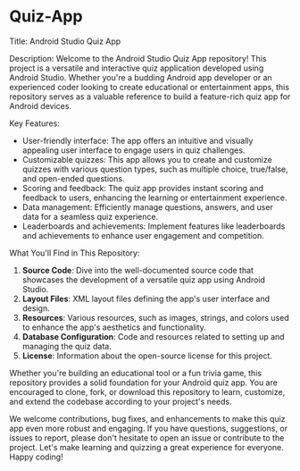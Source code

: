 # Quiz-App
Title: Android Studio Quiz App

Description:
Welcome to the Android Studio Quiz App repository! This project is a versatile and interactive quiz application developed using Android Studio. Whether you're a budding Android app developer or an experienced coder looking to create educational or entertainment apps, this repository serves as a valuable reference to build a feature-rich quiz app for Android devices.

Key Features:
- User-friendly interface: The app offers an intuitive and visually appealing user interface to engage users in quiz challenges.
- Customizable quizzes: This app allows you to create and customize quizzes with various question types, such as multiple choice, true/false, and open-ended questions.
- Scoring and feedback: The quiz app provides instant scoring and feedback to users, enhancing the learning or entertainment experience.
- Data management: Efficiently manage questions, answers, and user data for a seamless quiz experience.
- Leaderboards and achievements: Implement features like leaderboards and achievements to enhance user engagement and competition.

What You'll Find in This Repository:
1. **Source Code**: Dive into the well-documented source code that showcases the development of a versatile quiz app using Android Studio.
2. **Layout Files**: XML layout files defining the app's user interface and design.
3. **Resources**: Various resources, such as images, strings, and colors used to enhance the app's aesthetics and functionality.
4. **Database Configuration**: Code and resources related to setting up and managing the quiz data.
5. **License**: Information about the open-source license for this project.

Whether you're building an educational tool or a fun trivia game, this repository provides a solid foundation for your Android quiz app. You are encouraged to clone, fork, or download this repository to learn, customize, and extend the codebase according to your project's needs.

We welcome contributions, bug fixes, and enhancements to make this quiz app even more robust and engaging. If you have questions, suggestions, or issues to report, please don't hesitate to open an issue or contribute to the project. Let's make learning and quizzing a great experience for everyone. Happy coding!
